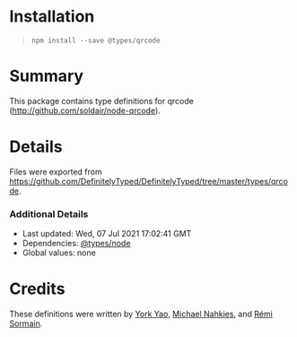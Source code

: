 # Installation
> `npm install --save @types/qrcode`

# Summary
This package contains type definitions for qrcode (http://github.com/soldair/node-qrcode).

# Details
Files were exported from https://github.com/DefinitelyTyped/DefinitelyTyped/tree/master/types/qrcode.

### Additional Details
 * Last updated: Wed, 07 Jul 2021 17:02:41 GMT
 * Dependencies: [@types/node](https://npmjs.com/package/@types/node)
 * Global values: none

# Credits
These definitions were written by [York Yao](https://github.com/plantain-00), [Michael Nahkies](https://github.com/mnahkies), and [Rémi Sormain](https://github.com/Marchelune).
